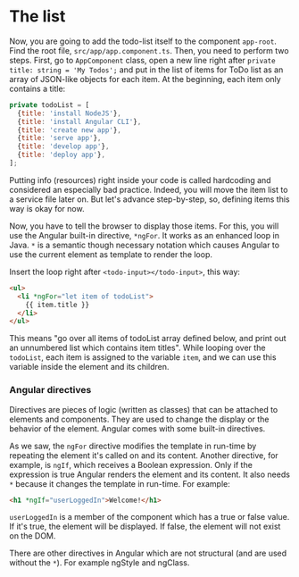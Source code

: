 # The list

Now, you are going to add the todo-list itself to the component `app-root`. Find the root file, `src/app/app.component.ts`. Then, you need to perform two steps. First, go to `AppComponent` class, open a new line right after `private title: string = 'My Todos';` and put in the list of items for ToDo list as an array of JSON-like objects for each item. At the beginning, each item only contains a title:

```js
private todoList = [
  {title: 'install NodeJS'},
  {title: 'install Angular CLI'},
  {title: 'create new app'},
  {title: 'serve app'},
  {title: 'develop app'},
  {title: 'deploy app'},
];
```

Putting info \(resources\) right inside your code is called hardcoding and considered an especially bad practice. Indeed, you will move the item list to a service file later on. But let's advance step-by-step, so, defining items this way is okay for now.

Now, you have to tell the browser to display those items. For this, you will use the Angular built-in directive, `*ngFor`. It works as an enhanced loop in Java. `*` is a semantic though necessary notation which causes Angular to use the current element as template to render the loop.

Insert the loop right after `<todo-input></todo-input>`, this way:

```html
<ul>
  <li *ngFor="let item of todoList">
    {{ item.title }}
  </li>
</ul>
```

This means "go over all items of todoList array defined below, and print out an unnumbered list which contains item titles". While looping over the `todoList`, each item is assigned to the variable `item`, and we can use this variable inside the element and its children.

### Angular directives

Directives are pieces of logic \(written as classes\) that can be attached to elements and components. They are used to change the display or the behavior of the element. Angular comes with some built-in directives.

As we saw, the `ngFor` directive modifies the template in run-time by repeating the element it's called on and its content. Another directive, for example, is `ngIf`, which receives a Boolean expression. Only if the expression is true Angular renders the element and its content.  It also needs `*` because it changes the template in run-time. For example:

```html
<h1 *ngIf="userLoggedIn">Welcome!</h1>
```

`userLoggedIn` is a member of the component which has a true or false value. If it's true, the element will be displayed. If false, the element will not exist on the DOM.

There are other directives in Angular which are not structural \(and are used without the `*`\). For example ngStyle and ngClass.

